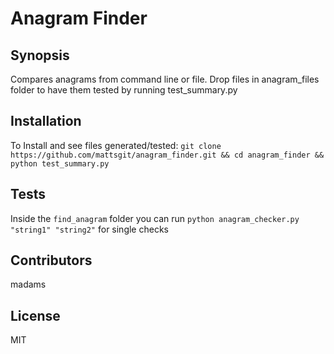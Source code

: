 # Anagram Finder

## Synopsis

Compares anagrams from command line or file. Drop files in anagram_files folder to have them tested by running test_summary.py

## Installation

To Install and see files generated/tested: ```git clone https://github.com/mattsgit/anagram_finder.git && cd anagram_finder && python test_summary.py```

## Tests

Inside the ```find_anagram``` folder you can run ```python anagram_checker.py "string1" "string2"``` for single checks

## Contributors

madams

## License

MIT
